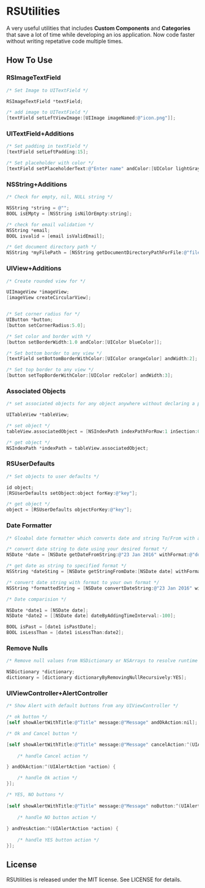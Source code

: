 # RSUtilities

A very useful utilities that includes **Custom Components** and **Categories** that save a lot of time while developing an ios application. Now code faster without writing repetative code multiple times.

## How To Use

### RSImageTextField

```objective-c
/* Set Image to UITextField */

RSImageTextField *textField;

/* add image to UITextField */
[textField setLeftViewImage:[UIImage imageNamed:@"icon.png"]];
```

### UITextField+Additions

```objective-c
/* Set padding in textField */
[textField setLeftPadding:15];

/* Set placeholder with color */
[textField setPlaceholderText:@"Enter name" andColor:[UIColor lightGrayColor]];
```

### NSString+Additions

```objective-c
/* Check for empty, nil, NULL string */

NSString *string = @"";
BOOL isEMpty = [NSString isNilOrEmpty:string];

/* check for email validation */
NSString *email;
BOOL isvalid = [email isValidEmail];

/* Get document directory path */
NSString *myFilePath = [NSString getDocumentDirectoryPathForFile:@"filePath"];
```

### UIView+Additions

```objective-c
/* Create rounded view for */

UIImageView *imageView;
[imageView createCircularView];


/* Set corner radius for */
UIButton *button;
[button setCornerRadius:5.0];

/* Set color and border with */
[button setBorderWidth:1.0 andColor:[UIColor blueColor]];

/* Set bottom border to any view */
[textField setBottomBorderWithColor:[UIColor orangeColor] andWidth:2];

/* Set top border to any view */
[button setTopBorderWithColor:[UIColor redColor] andWidth:3];
```

### Associated Objects

```objective-c
/* set associated objects for any object anywhere without declaring a property/variable */

UITableView *tableView;

/* set object */
tableView.associatedObject = [NSIndexPath indexPathForRow:1 inSection:0];

/* get object */
NSIndexPath *indexPath = tableView.associatedObject;
```

### RSUserDefaults

```objective-c
/* Set objects to user defaults */

id object;
[RSUserDefaults setObject:object forKey:@"key"];

/* get object */
object = [RSUserDefaults objectForKey:@"key"];
```

### Date Formatter

```objective-c
/* Gloabal date formatter which converts date and string To/From with any format */

/* convert date string to date using your desired format */
NSDate *date = [NSDate getDateFromString:@"23 Jan 2016" withFormat:@"dd MMM yyyy"];

/* get date as string to specified format */
NSString *dateSting = [NSDate getStringFromDate:[NSDate date] withFormat:@"MMM dd yyyy"];

/* convert date string with format to your own format */
NSString *formattedString = [NSDate convertDateString:@"23 Jan 2016" withFormat:@"dd MMM yyyy" toFormat:@"MM-dd-yyyy"];

/* Date comparision */

NSDate *date1 = [NSDate date];
NSDate *date2 = [[NSDate date] dateByAddingTimeInterval:-100];

BOOL isPast = [date1 isPastDate];
BOOL isLessThan = [date1 isLessThan:date2];
```

### Remove Nulls

```objective-c
/* Remove null values from NSDictionary or NSArrays to resolve runtime crashes */

NSDictionary *dictionary;
dictionary = [dictionary dictionaryByRemovingNullRecursively:YES];
```

### UIViewController+AlertController

```objective-c
/* Show Alert with default buttons from any UIViewController */

/* ok button */
[self showAlertWithTitle:@"Title" message:@"Message" andOkAction:nil];

/* Ok and Cancel button */

[self showAlertWithTitle:@"Title" message:@"Message" cancelAction:^(UIAlertAction *action) {
    
    /* handle Cancel action */

} andOkAction:^(UIAlertAction *action) {

    /* handle Ok action */
}];

/* YES, NO buttons */
    
[self showAlertWithTitle:@"Title" message:@"Message" noButton:^(UIAlertAction *action) {
   
    /* handle NO button action */
    
} andYesAction:^(UIAlertAction *action) {
    
    /* handle YES button action */
}];
```

## License

RSUtilities is released under the MIT license. See LICENSE for details.
